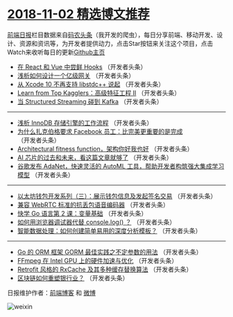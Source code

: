# [2018-11-02 精选博文推荐](http://hao.caibaojian.com/date/2018/11/02)

[前端日报](http://caibaojian.com/c/news)栏目数据来自[码农头条](http://hao.caibaojian.com/)（我开发的爬虫），每日分享前端、移动开发、设计、资源和资讯等，为开发者提供动力，点击Star按钮来关注这个项目，点击Watch来收听每日的更新[Github主页](https://github.com/kujian/frontendDaily)
* [在 React 和 Vue 中尝鲜 Hooks](http://hao.caibaojian.com/90749.html) （开发者头条）
* [浅析如何设计一个亿级网关](http://hao.caibaojian.com/90736.html) （开发者头条）
* [从 Xcode 10 不再支持 libstdc++ 说起](http://hao.caibaojian.com/90742.html) （开发者头条）
* [Learn from Top Kagglers：高级特征工程 II](http://hao.caibaojian.com/90753.html) （开发者头条）
* [当 Structured Streaming 碰到 Kafka](http://hao.caibaojian.com/90754.html) （开发者头条）

***
* [浅析 InnoDB 存储引擎的工作流程](http://hao.caibaojian.com/90738.html) （开发者头条）
* [为什么扎克伯格要求 Facebook 员工：比完美更重要的是完成](http://hao.caibaojian.com/90741.html) （开发者头条）
* [Architectural fitness function，架构你好我也好](http://hao.caibaojian.com/90752.html) （开发者头条）
* [AI 芯片的过去和未来，看这篇文章就够了](http://hao.caibaojian.com/90743.html) （开发者头条）
* [谷歌发布 AdaNet，快速灵活的 AutoML 工具，帮助开发者构筑强大集成学习模型](http://hao.caibaojian.com/90744.html) （开发者头条）

***
* [以太坊钱包开发系列（三）：展示钱包信息及发起签名交易](http://hao.caibaojian.com/90745.html) （开发者头条）
* [兼容 WebRTC 标准的抗丢包语音编码器](http://hao.caibaojian.com/90746.html) （开发者头条）
* [快学 Go 语言第 2 课：变量基础](http://hao.caibaojian.com/90747.html) （开发者头条）
* [如何用浏览器调试器代替 console.log() ？](http://hao.caibaojian.com/90737.html) （开发者头条）
* [智能数据处理：如何创建简单易用的深度分析模板？](http://hao.caibaojian.com/90748.html) （开发者头条）

***
* [Go 的 ORM 框架 GORM 最佳实践之不定参数的用法](http://hao.caibaojian.com/90739.html) （开发者头条）
* [FFmpeg 在 Intel GPU 上的硬件加速与优化](http://hao.caibaojian.com/90750.html) （开发者头条）
* [Retrofit 风格的 RxCache 及其多种缓存替换算法](http://hao.caibaojian.com/90740.html) （开发者头条）
* [区块链如何重塑银行业？](http://hao.caibaojian.com/90751.html) （开发者头条）

日报维护作者：[前端博客](http://caibaojian.com/) 和 [微博](http://caibaojian.com/go/weibo)

![weixin](https://user-images.githubusercontent.com/3055447/38468989-651132ac-3b80-11e8-8e6b-15122322a9d7.png)